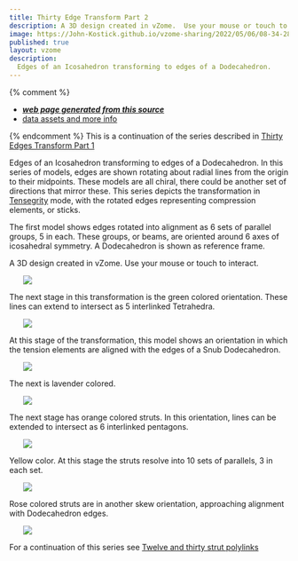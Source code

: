 ```yaml
---
title: Thirty Edge Transform Part 2
description: A 3D design created in vZome.  Use your mouse or touch to interact.
image: https://John-Kostick.github.io/vzome-sharing/2022/05/06/08-34-28-Red-6/Red-6.png
published: true
layout: vzome
description:
  Edges of an Icosahedron transforming to edges of a Dodecahedron. 
---
```


{% comment %}
 - [***web page generated from this source***](<https://John-Kostick.github.io/vzome-sharing/2022/05/06/Red-6-08-34-28.html>)
 - [data assets and more info](<https://github.com/John-Kostick/vzome-sharing/tree/main/2022/05/06/08-34-28-Red-6/>)
 
{% endcomment %}
This is a continuation of the series described in [Thirty Edges Transform Part 1](https://john-kostick.github.io/vzome-sharing/2022/05/06/Thirty-Edge-Transform-08-27-17.html)

  Edges of an Icosahedron transforming to edges of a Dodecahedron. In this series of models, edges are shown rotating about radial lines from the origin to their midpoints. These models are all chiral, there could be another set of directions that mirror these.  This series depicts the transformation in [Tensegrity](https://en.wikipedia.org/wiki/Tensegrity) mode, with the rotated edges representing compression elements, or sticks. 
  
The first model shows edges rotated into alignment as 6 sets of parallel groups, 5 in each.  These groups, or beams, are oriented around 6 axes of icosahedral symmetry. A Dodecahedron is shown as reference frame.
  

A 3D design created in vZome.  Use your mouse or touch to interact.

<vzome-viewer style="width: 87%; height: 60vh; margin: 5%"
       src="https://John-Kostick.github.io/vzome-sharing/2022/05/06/08-34-28-Red-6/Red-6.vZome" >
  <img src="https://John-Kostick.github.io/vzome-sharing/2022/05/06/08-34-28-Red-6/Red-6.png" />
</vzome-viewer>

The next stage in this transformation is the green colored orientation.  These lines can extend to intersect as 5 interlinked Tetrahedra.  

<vzome-viewer style="width: 87%; height: 60vh; margin: 5%"
      src="https://John-Kostick.github.io/vzome-sharing/2022/05/06/08-37-11-Green-6/Green-6.vZome" >
 <img src="https://John-Kostick.github.io/vzome-sharing/2022/05/06/08-37-11-Green-6/Green-6.png" />
</vzome-viewer>

At this stage of the transformation, this model shows an orientation in which the tension elements are aligned with the edges of a Snub Dodecahedron.  

<vzome-viewer style="width: 87%; height: 60vh; margin: 5%"
      src="https://John-Kostick.github.io/vzome-sharing/2022/05/06/08-35-49-Snub-dodeca-as-tensegrity/Snub-dodeca-as-tensegrity.vZome" >
 <img src="https://John-Kostick.github.io/vzome-sharing/2022/05/06/08-35-49-Snub-dodeca-as-tensegrity/Snub-dodeca-as-tensegrity.png" />
</vzome-viewer>

The next is lavender colored.  

<vzome-viewer style="width: 87%; height: 60vh; margin: 5%"
      src="https://John-Kostick.github.io/vzome-sharing/2022/05/06/08-35-13-Lavender-7/Lavender-7.vZome" >
 <img src="https://John-Kostick.github.io/vzome-sharing/2022/05/06/08-35-13-Lavender-7/Lavender-7.png" />
</vzome-viewer>

The next stage has orange colored struts.  In this orientation, lines can be extended to intersect as 6 interlinked pentagons.

<vzome-viewer style="width: 87%; height: 60vh; margin: 5%"
      src="https://John-Kostick.github.io/vzome-sharing/2022/05/06/08-41-50-Orange-8/Orange-8.vZome" >
 <img src="https://John-Kostick.github.io/vzome-sharing/2022/05/06/08-41-50-Orange-8/Orange-8.png" />
</vzome-viewer>

Yellow color.  At this stage the struts resolve into 10 sets of parallels, 3 in each set.

<vzome-viewer style="width: 87%; height: 60vh; margin: 5%"
      src="https://John-Kostick.github.io/vzome-sharing/2022/05/06/08-51-54-Yellow-9/Yellow-9.vZome" >
 <img src="https://John-Kostick.github.io/vzome-sharing/2022/05/06/08-51-54-Yellow-9/Yellow-9.png" />
</vzome-viewer>

Rose colored struts are in another skew orientation, approaching alignment with Dodecahedron edges.  

<vzome-viewer style="width: 87%; height: 60vh; margin: 5%"
      src="https://John-Kostick.github.io/vzome-sharing/2022/05/06/08-54-53-Rose-10/Rose-10.vZome" >
 <img src="https://John-Kostick.github.io/vzome-sharing/2022/05/06/08-54-53-Rose-10/Rose-10.png" />
</vzome-viewer>

For a continuation of this series see [Twelve and thirty strut polylinks](https://john-kostick.github.io/vzome-sharing/2022/05/03/Cube-Brown-triangles-4-14-50-49.html)

